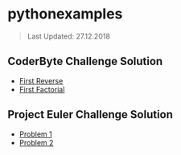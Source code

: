 # pythonexamples
> Last Updated: 27.12.2018

## CoderByte Challenge Solution

* [First Reverse](https://github.com/mrabdullahsahin/python-coding-challenges/blob/master/coderbyte/first_reverse.ipynb)
* [First Factorial](https://github.com/mrabdullahsahin/python-coding-challenges/blob/master/coderbyte/first_factorial.ipynb)


## Project Euler Challenge Solution

* [Problem 1](https://github.com/mrabdullahsahin/python-coding-challenges/blob/master/project_euler/problem_1.ipynb)
* [Problem 2](https://github.com/mrabdullahsahin/python-coding-challenges/blob/master/project_euler/problem_2.ipynb)
